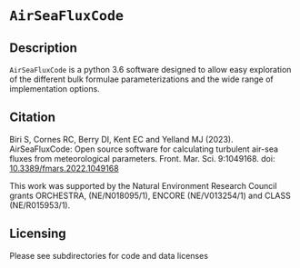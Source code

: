 # `AirSeaFluxCode`

## Description

`AirSeaFluxCode` is a python 3.6 software designed to allow easy exploration of the different bulk formulae parameterizations and the wide range of implementation options.

## Citation

Biri S, Cornes RC, Berry DI, Kent EC and Yelland MJ (2023). AirSeaFluxCode: Open source software for calculating turbulent air-sea fluxes from meteorological parameters. Front. Mar. Sci. 9:1049168. doi: [10.3389/fmars.2022.1049168](https://www.frontiersin.org/articles/10.3389/fmars.2022.1049168/full)

This work was supported by the Natural Environment Research Council grants ORCHESTRA, (NE/N018095/1), ENCORE (NE/V013254/1) and CLASS (NE/R015953/1).

## Licensing

Please see subdirectories for code and data licenses 
